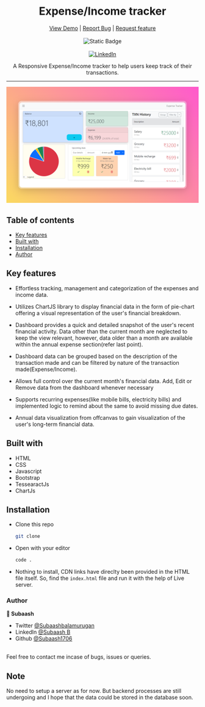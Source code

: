<div align='center'>
  <h1>Expense/Income tracker</h1>
  <a href='https://github.com/Subaash1706/Expensetracker'>View Demo</a>
  |
  <a href='https://github.com/Subaash1706/Expensetracker/issues'>Report Bug</a>
  |
  <a href='https://github.com/Subaash1706/Expensetracker/issues'>Request feature</a>
</div>
</br>
<div align='center'>
  <div>
    <img alt="Static Badge" src="https://img.shields.io/badge/status-Completed-green">
  </div>
</br>
  <a href='https://www.linkedin.com/in/subaash-b-646646238/' target="_blank"><img alt='LinkedIn' src='https://img.shields.io/badge/@Subaash-100000?style=for-the-badge&logo=LinkedIn&logoColor=00a0dc&labelColor=2F2F2F&color=0077b5'/></a>
  <p>A Responsive Expense/Income tracker to help users keep track of their transactions.</p>
</div>
<hr>
<a href='https://github.com/Subaash1706/Expensetracker'><img src='./images/Tweelet.png' alt='Site screenshot'/></a>

 ## Table of contents
 - [Key features](/#key-features)
 - [Built with](#built-with)
 - [Installation](#installatioin)
 - [Author](#author)

 ## Key features
 
 - Effortless tracking, management and categorization of the expenses and income data.

 - Utilizes ChartJS library to display financial data in the form of pie-chart offering a visual representation of the user's financial breakdown.
 - Dashboard provides a quick and detailed snapshot of the user's recent financial activity. Data other than the current month are neglected to keep the view relevant, however, data older than a month are available within the annual expense section(refer last point).
 - Dashboard data can be grouped based on the description of the transaction made and can be filtered by nature of the transaction made(Expense/Income).
 - Allows full control over the current month's financial data. Add, Edit or Remove data from the dashboard whenever necessary 
 - Supports recurring expenses(like mobile bills, electricity bills) and implemented logic to remind about the same to avoid missing due dates.
 - Annual data visualization from offcanvas to gain visualization of the user's long-term financial data.

## Built with
  - HTML
  - CSS
  - Javascript
  - Bootstrap
  - TessearactJs
  - ChartJs

## Installation
- Clone this repo
  
  ```sh
  git clone
  ```
  
- Open with your editor
  
  ```sh
  code .
  ```
  
- Nothing to install, CDN links have direclty been provided in the HTML file itself. So, find the ```index.html``` file and run it with the help of Live server.
### Author
<b>👤 Subaash</b>
- Twitter [@Subaashbalamurugan](https://twitter.com/subaashbala)
- LinkedIn [@Subaash B](https://www.linkedin.com/in/subaash-b-646646238/)
- Github [@Subaash1706](https://github.com/Subaash1706/)
</br>
Feel free to contact me incase of bugs, issues or queries.

## Note
No need to setup a server as for now.  But backend processes are still undergoing and I hope that the data could be stored in the database soon.
